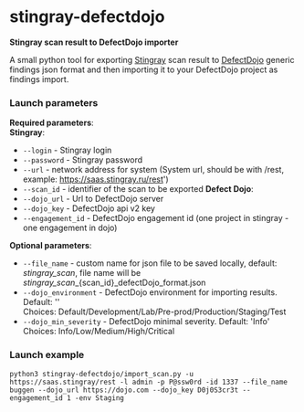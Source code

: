 <h1>stingray-defectdojo</h1>

**Stingray scan result to DefectDojo importer**

A small python tool for exporting [Stingray](https://stingray-mobile.ru/) scan result to [DefectDojo](https://www.defectdojo.org/) generic findings json format and then importing it to your DefectDojo project as findings import.

### Launch parameters

**Required parameters**:  
**Stingray**:
 * `--login` - Stingray login
 * `--password` - Stingray password
 * `--url` - network address for system (System url, should be with /rest, example: https://saas.stingray.ru/rest')
 * `--scan_id` - identifier of the scan to be exported
**Defect Dojo**:
 * `--dojo_url` - Url to DefectDojo server
 * `--dojo_key` - DefectDojo api v2 key
 * `--engagement_id` - DefectDojo engagement id (one project in stingray - one engagement in dojo)
  
**Optional parameters**:  
 * `--file_name` - custom name for json file to be saved locally, default: *stingray_scan*, file name will be *stingray_scan*_{scan_id}_defectDojo_format.json
 * `--dojo_environment` - DefectDojo environment for importing results. Default: ''  
Choices: Default/Development/Lab/Pre-prod/Production/Staging/Test
 * `--dojo_min_severity` - DefectDojo minimal severity. Default: 'Info'  
Choices: Info/Low/Medium/High/Critical


### Launch example

```
python3 stingray-defectdojo/import_scan.py -u https://saas.stingray/rest -l admin -p P@ssw0rd -id 1337 --file_name buggen --dojo_url https://dojo.com --dojo_key D0j0S3cr3t --engagement_id 1 -env Staging
```